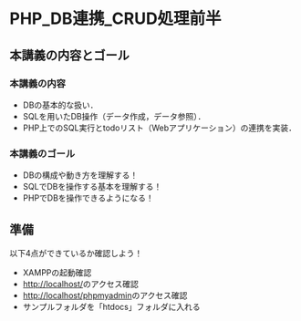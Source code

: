 # PHP_DB連携_CRUD処理前半

## 本講義の内容とゴール

### 本講義の内容

- DBの基本的な扱い．
- SQLを用いたDB操作（データ作成，データ参照）．
- PHP上でのSQL実行とtodoリスト（Webアプリケーション）の連携を実装．

### 本講義のゴール

- DBの構成や動き方を理解する！
- SQLでDBを操作する基本を理解する！
- PHPでDBを操作できるようになる！


## 準備

以下4点ができているか確認しよう！

- XAMPPの起動確認
- [http://localhost/](http://localhost/)のアクセス確認
- [http://localhost/phpmyadmin](http://localhost/phpmyadmin)のアクセス確認
- サンプルフォルダを「htdocs」フォルダに入れる
